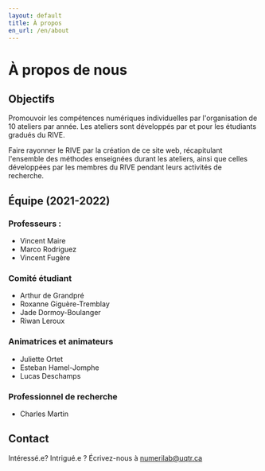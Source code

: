 ```yaml
---
layout: default
title: À propos
en_url: /en/about
---
```

# À propos de nous
## Objectifs
Promouvoir les compétences numériques individuelles par l'organisation de 10 ateliers par année.
Les ateliers sont développés par et pour les étudiants gradués du RIVE.

Faire rayonner le RIVE par la création de ce site web, récapitulant l'ensemble des méthodes enseignées
durant les ateliers, ainsi que celles développées par les membres du RIVE pendant leurs activités de recherche.

## Équipe (2021-2022)
### Professeurs :
- Vincent Maire
- Marco Rodriguez
- Vincent Fugère

### Comité étudiant
- Arthur de Grandpré
- Roxanne Giguère-Tremblay
- Jade Dormoy-Boulanger
- Riwan Leroux

### Animatrices et animateurs
- Juliette Ortet
- Esteban Hamel-Jomphe
- Lucas Deschamps

### Professionnel de recherche
- Charles Martin

## Contact
Intéressé.e? Intrigué.e ? Écrivez-nous à <a href = "mailto:numerilab@uqtr.ca">numerilab@uqtr.ca</a>
